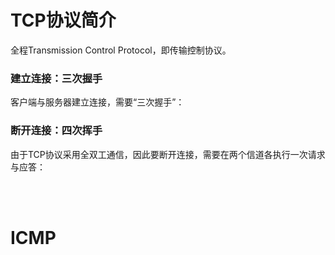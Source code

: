 # TCP协议简介

全程Transmission Control Protocol，即传输控制协议。


### 建立连接：三次握手
客户端与服务器建立连接，需要“三次握手”：


### 断开连接：四次挥手

由于TCP协议采用全双工通信，因此要断开连接，需要在两个信道各执行一次请求与应答：



<br/><br/>

# ICMP  

